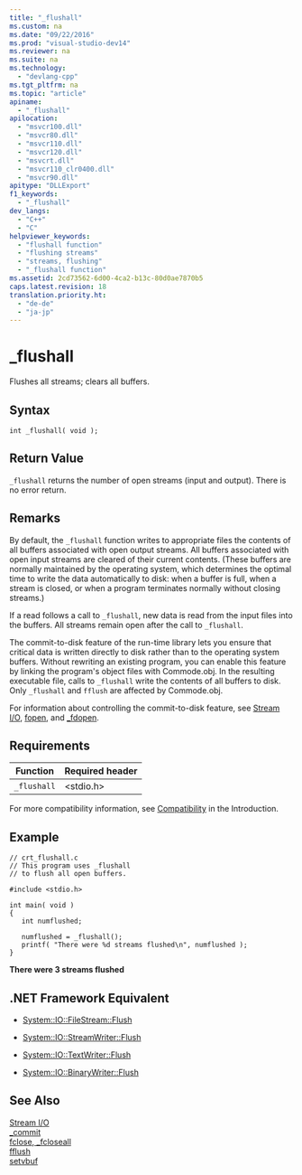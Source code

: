 ```yaml
---
title: "_flushall"
ms.custom: na
ms.date: "09/22/2016"
ms.prod: "visual-studio-dev14"
ms.reviewer: na
ms.suite: na
ms.technology: 
  - "devlang-cpp"
ms.tgt_pltfrm: na
ms.topic: "article"
apiname: 
  - "_flushall"
apilocation: 
  - "msvcr100.dll"
  - "msvcr80.dll"
  - "msvcr110.dll"
  - "msvcr120.dll"
  - "msvcrt.dll"
  - "msvcr110_clr0400.dll"
  - "msvcr90.dll"
apitype: "DLLExport"
f1_keywords: 
  - "_flushall"
dev_langs: 
  - "C++"
  - "C"
helpviewer_keywords: 
  - "flushall function"
  - "flushing streams"
  - "streams, flushing"
  - "_flushall function"
ms.assetid: 2cd73562-6d00-4ca2-b13c-80d0ae7870b5
caps.latest.revision: 18
translation.priority.ht: 
  - "de-de"
  - "ja-jp"
---
```

# _flushall
Flushes all streams; clears all buffers.  
  
## Syntax  
  
```  
int _flushall( void );  
```  
  
## Return Value  
 `_flushall` returns the number of open streams (input and output). There is no error return.  
  
## Remarks  
 By default, the `_flushall` function writes to appropriate files the contents of all buffers associated with open output streams. All buffers associated with open input streams are cleared of their current contents. (These buffers are normally maintained by the operating system, which determines the optimal time to write the data automatically to disk: when a buffer is full, when a stream is closed, or when a program terminates normally without closing streams.)  
  
 If a read follows a call to `_flushall`, new data is read from the input files into the buffers. All streams remain open after the call to `_flushall`.  
  
 The commit-to-disk feature of the run-time library lets you ensure that critical data is written directly to disk rather than to the operating system buffers. Without rewriting an existing program, you can enable this feature by linking the program's object files with Commode.obj. In the resulting executable file, calls to `_flushall` write the contents of all buffers to disk. Only `_flushall` and `fflush` are affected by Commode.obj.  
  
 For information about controlling the commit-to-disk feature, see [Stream I/O](../vs140/stream-i-o.md), [fopen](../vs140/fopen--_wfopen.md), and [_fdopen](../vs140/_fdopen--_wfdopen.md).  
  
## Requirements  
  
|Function|Required header|  
|--------------|---------------------|  
|`_flushall`|<stdio.h>|  
  
 For more compatibility information, see [Compatibility](../vs140/compatibility.md) in the Introduction.  
  
## Example  
  
```  
// crt_flushall.c  
// This program uses _flushall  
// to flush all open buffers.  
  
#include <stdio.h>  
  
int main( void )  
{  
   int numflushed;  
  
   numflushed = _flushall();  
   printf( "There were %d streams flushed\n", numflushed );  
}  
```  
  
 **There were 3 streams flushed**   
## .NET Framework Equivalent  
  
-   [System::IO::FileStream::Flush](https://msdn.microsoft.com/en-us/library/2bw4h516.aspx)  
  
-   [System::IO::StreamWriter::Flush](https://msdn.microsoft.com/en-us/library/system.io.streamwriter.flush.aspx)  
  
-   [System::IO::TextWriter::Flush](https://msdn.microsoft.com/en-us/library/system.io.textwriter.flush.aspx)  
  
-   [System::IO::BinaryWriter::Flush](https://msdn.microsoft.com/en-us/library/system.io.binarywriter.flush.aspx)  
  
## See Also  
 [Stream I/O](../vs140/stream-i-o.md)   
 [_commit](../vs140/_commit.md)   
 [fclose, _fcloseall](../vs140/fclose--_fcloseall.md)   
 [fflush](../vs140/fflush.md)   
 [setvbuf](../vs140/setvbuf.md)